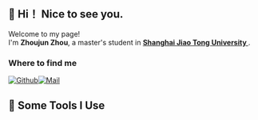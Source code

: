 ##  👋 Hi！ Nice to see you.</h1>
<p>Welcome to my page! </br> I'm <b>Zhoujun Zhou</b>, a master's student in <strong><a href="https://www.sjtu.edu.cn/"> Shanghai Jiao Tong University </a></strong>. </p>

<h3>Where to find me</h3>
<p><a href="https://github.com/xingguangweiwo" target="_blank"><img alt="Github" src="https://img.shields.io/badge/GitHub-%2312100E.svg?&style=for-the-badge&logo=Github&logoColor=white" /></a><a href="mailto:zhuojun.Zhou@outlook.com"" target="_blank"><img alt="Mail" src="https://img.shields.io/badge/-Email-c14438?style=for-the-badge&logo=Gmail&logoColor=white" /></a>
<h2>🚀 Some Tools I Use</h2>
<p align="left"> 

</p>

